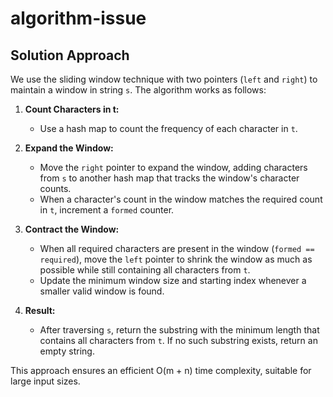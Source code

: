 # algorithm-issue

## Solution Approach

We use the sliding window technique with two pointers (`left` and `right`) to maintain a window in string `s`. The algorithm works as follows:

1. **Count Characters in t:**
	- Use a hash map to count the frequency of each character in `t`.

2. **Expand the Window:**
	- Move the `right` pointer to expand the window, adding characters from `s` to another hash map that tracks the window's character counts.
	- When a character's count in the window matches the required count in `t`, increment a `formed` counter. 

3. **Contract the Window:**
	- When all required characters are present in the window (`formed == required`), move the `left` pointer to shrink the window as much as possible while still containing all characters from `t`.
	- Update the minimum window size and starting index whenever a smaller valid window is found.

4. **Result:**
	- After traversing `s`, return the substring with the minimum length that contains all characters from `t`. If no such substring exists, return an empty string.

This approach ensures an efficient O(m + n) time complexity, suitable for large input sizes.
